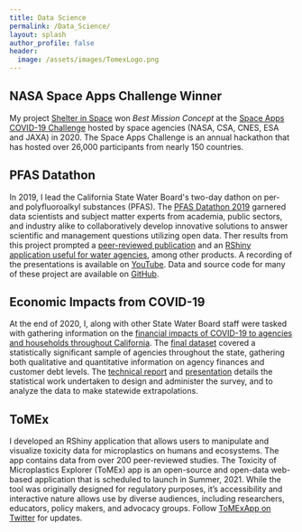 ```yaml
---
title: Data Science
permalink: /Data_Science/
layout: splash
author_profile: false
header:
  image: /assets/images/TomexLogo.png
---
```


## NASA Space Apps Challenge Winner

My project [Shelter in Space](https://shelterinspace.app/) won *Best Mission Concept* at the [Space Apps COVID-19 Challenge](https://covid19.spaceappschallenge.org/awards) hosted by space agencies (NASA, CSA, CNES, ESA and JAXA) in 2020. The Space Apps Challenge is an annual hackathon that has hosted over 26,000 participants from nearly 150 countries.

## PFAS Datathon

In 2019, I lead the California State Water Board's two-day dathon on per- and polyfluoroalkyl substances (PFAS). The [PFAS Datathon 2019](https://www.waterboards.ca.gov/pfas/pfas_datathon.html) garnered data scientists and subject matter experts from academia, public sectors, and industry alike to collaboratively develop innovative solutions to answer scientific and management questions utilizing open data. Ther results from this project prompted a [peer-reviewed publication](https://eartharxiv.org/repository/view/1740/) and an [RShiny application useful for water agencies](https://meldataaa.shinyapps.io/PFAS_Analysis_and_Intervention/), among other products. A recording of the presentations is available on [YouTube](https://youtube.com/embed/6G0hm_US5k4?t=14455). Data and source code for many of these project are available on [GitHub](https://github.com/CAWaterBoardDataCenter).

## Economic Impacts from COVID-19 

At the end of 2020, I, along with other State Water Board staff were tasked with gathering information on the [financial impacts of COVID-19 to agencies and households throughout California](https://www.waterboards.ca.gov/drinking_water/certlic/drinkingwater/covid-19watersystemsurvey.html). The [final dataset](https://www.waterboards.ca.gov/drinking_water/programs/documents/ddwem/covid_financial_survey_data.xlsx) covered a statistically significant sample of agencies throughout the state, gathering both qualitative and quantitative information on agency finances and customer debt levels. The [technical report](https://www.waterboards.ca.gov/drinking_water/programs/documents/ddwem/covid_financial_survey_report.pdf) and [presentation](https://www.researchgate.net/publication/351103438_Designing_and_Administrating_the_COVID-19_Financial_Impacts_Survey) details the statistical work undertaken to design and administer the survey, and to analyze the data to make statewide extrapolations.

## ToMEx
I developed an RShiny application that allows users to manipulate and visualize toxicity data for microplastics on humans and ecosystems. The app contains data from over 200 peer-reviewed studies. The Toxicity of Microplastics Explorer (ToMEx) app is an open-source and open-data web-based application that is scheduled to launch in Summer, 2021. While the tool was originally designed for regulatory purposes, it’s accessibility and interactive nature allows use by diverse audiences, including researchers, educators, policy makers, and advocacy groups. Follow [ToMExApp on Twitter](https://twitter.com/ToMExApp) for updates.
